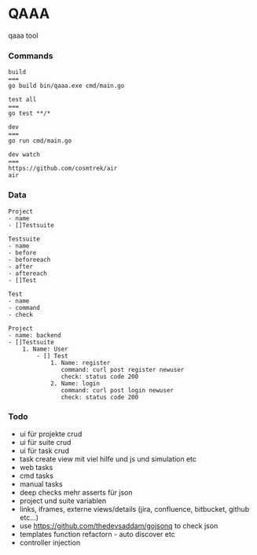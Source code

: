 # QAAA
qaaa tool

### Commands
```
build
===
go build bin/qaaa.exe cmd/main.go

test all
===
go test **/*

dev
===
go run cmd/main.go

dev watch
===
https://github.com/cosmtrek/air
air
```


### Data
```
Project
- name
- []Testsuite

Testsuite
- name
- before
- beforeeach
- after
- aftereach
- []Test

Test
- name
- command
- check

Project
- name: backend
- []Testsuite
    1. Name: User
        - [] Test
            1. Name: register
               command: curl post register newuser
               check: status code 200
            2. Name: login
               command: curl post login newuser
               check: status code 200
```

### Todo
- ui für projekte crud
- ui für suite crud
- ui für task crud
- task create view mit viel hilfe und js und simulation etc
- web tasks
- cmd tasks
- manual tasks
- deep checks mehr asserts für json
- project und suite variablen
- links, iframes, externe views/details (jira, confluence, bitbucket, github etc...)
- use https://github.com/thedevsaddam/gojsonq to check json
- templates function refactorn - auto discover etc
- controller injection